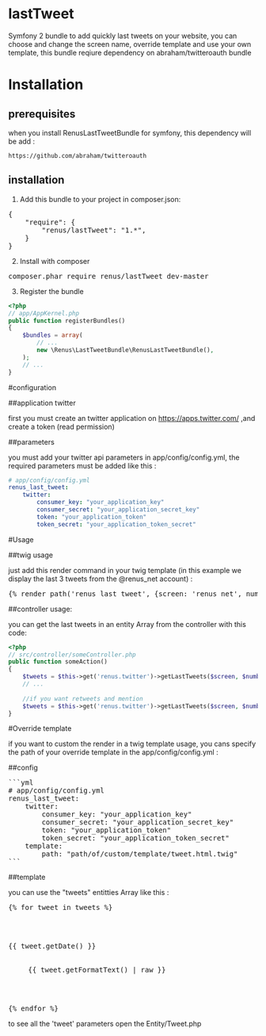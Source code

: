 # lastTweet
Symfony 2 bundle to add quickly last tweets on your website, you can choose and change the screen name, 
override template and use your own template, this bundle reqiure dependency on abraham/twitteroauth bundle

# Installation

## prerequisites
when you install RenusLastTweetBundle for symfony, this dependency will be add :
    
    https://github.com/abraham/twitteroauth

## installation
    
1. Add this bundle to your project in composer.json:
    
<pre>
{
    "require": {
        "renus/lastTweet": "1.*",
    }
}
</pre>

2. Install with composer

<pre>
composer.phar require renus/lastTweet dev-master
</pre>

3. Register the bundle


```php
<?php
// app/AppKernel.php
public function registerBundles()
{
    $bundles = array(
        // ...
        new \Renus\LastTweetBundle\RenusLastTweetBundle(),
    );
    // ...
}
```

#configuration 

##application twitter

first you must create an twitter application  on https://apps.twitter.com/ ,and create a token (read permission)

##parameters

you must add your twitter api parameters in app/config/config.yml, the required parameters must be added like this :

```yml
# app/config/config.yml
renus_last_tweet:
    twitter:
        consumer_key: "your_application_key"
        consumer_secret: "your_application_secret_key"
        token: "your_application_token"
        token_secret: "your_application_token_secret"
```


#Usage

##twig usage 

just add this render command in your twig template (in this example we display the last 3 tweets 
from the @renus_net account) :
<pre>
{% render path('renus_last_tweet', {screen: 'renus_net', number: 3}) %}
</pre>

##controller usage:

you can get the last tweets in an entity Array from the controller with this code: 

```php
<?php
// src/controller/someController.php
public function someAction()
{
    $tweets = $this->get('renus.twitter')->getLastTweets($screen, $number);
    // ...
    
    //if you want retweets and mention 
    $tweets = $this->get('renus.twitter')->getLastTweets($screen, $number, false, true);
}
```

#Override template

if you want to custom the render in a twig template usage, you cans specify the path of your 
override template in the app/config/config.yml :

##config
<pre>
```yml
# app/config/config.yml
renus_last_tweet:
    twitter:
        consumer_key: "your_application_key"
        consumer_secret: "your_application_secret_key"
        token: "your_application_token"
        token_secret: "your_application_token_secret"
    template:
        path: "path/of/custom/template/tweet.html.twig"
```
</pre>

##template

you can use the "tweets" entitties Array like this :

<pre>
{% for tweet in tweets %}
    <dl>
        <dt>{{ tweet.getDate() }}</dt>
        <dd>{{ tweet.getFormatText() | raw }}</dd>
    </dl>
{% endfor %}
</pre>

to see all the 'tweet' parameters open the Entity/Tweet.php

